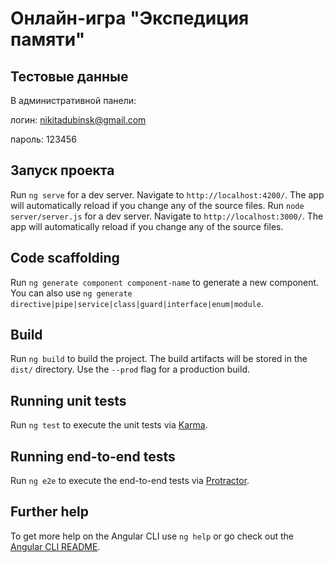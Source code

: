 # Онлайн-игра "Экспедиция памяти"

## Тестовые данные

В административной панели:

логин: nikitadubinsk@gmail.com

пароль: 123456

## Запуск проекта

Run `ng serve` for a dev server. Navigate to `http://localhost:4200/`. The app will automatically reload if you change any of the source files.
Run `node server/server.js` for a dev server. Navigate to `http://localhost:3000/`. The app will automatically reload if you change any of the source files.

## Code scaffolding

Run `ng generate component component-name` to generate a new component. You can also use `ng generate directive|pipe|service|class|guard|interface|enum|module`.

## Build

Run `ng build` to build the project. The build artifacts will be stored in the `dist/` directory. Use the `--prod` flag for a production build.

## Running unit tests

Run `ng test` to execute the unit tests via [Karma](https://karma-runner.github.io).

## Running end-to-end tests

Run `ng e2e` to execute the end-to-end tests via [Protractor](http://www.protractortest.org/).

## Further help

To get more help on the Angular CLI use `ng help` or go check out the [Angular CLI README](https://github.com/angular/angular-cli/blob/master/README.md).
